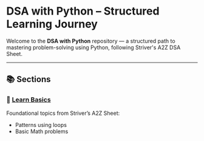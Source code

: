 # DSA with Python – Structured Learning Journey

Welcome to the **DSA with Python** repository — a structured path to mastering problem-solving using Python, following Striver's A2Z DSA Sheet.

---

## 📚 Sections

### 📘 [Learn Basics](./Learn%20Basics)
Foundational topics from Striver’s A2Z Sheet:
- Patterns using loops 
- Basic Math problems
